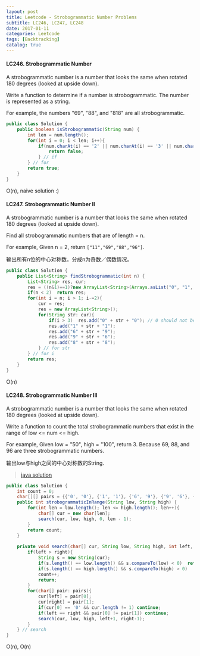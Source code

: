 ```yaml
---
layout: post
title: Leetcode - Strobogrammatic Number Problems
subtitle: LC246, LC247, LC248
date: 2017-01-11
categories: Leetcode
tags: [Backtracking]
catalog: true
---
```


#### LC246. Strobogrammatic Number

A strobogrammatic number is a number that looks the same when rotated 180 degrees (looked at upside down).

Write a function to determine if a number is strobogrammatic. The number is represented as a string.

For example, the numbers "69", "88", and "818" are all strobogrammatic.

```java
public class Solution {
    public boolean isStrobogrammatic(String num) {
        int len = num.length();
        for(int i = 0; i < len; i++){
            if(num.charAt(i) == '2' || num.charAt(i) == '3' || num.charAt(i) == '4' || num.charAt(i) == '5' || num.charAt(i) == '7' || (num.charAt(i) != num.charAt(len-i-1) && num.charAt(i) == '8') || (num.charAt(i) == '6' && num.charAt(len-i-1) != '9' ) || (num.charAt(i) == '9' && num.charAt(len-i-1) != '6' ) || (num.charAt(i) != num.charAt(len-i-1) && num.charAt(i) == '1') ){
                return false;
            } // if
        } // for
        return true;
    }
}
```

O(n), naive solution :)

#### LC247. Strobogrammatic Number II

A strobogrammatic number is a number that looks the same when rotated 180 degrees (looked at upside down).

Find all strobogrammatic numbers that are of length = n.

For example,
Given n = 2, return `["11","69","88","96"]`.

输出所有n位的中心对称数。分成n为奇数／偶数情况。

```java
public class Solution {
    public List<String> findStrobogrammatic(int n) {
        List<String> res, cur;
        res = ((n&1)==1)?new ArrayList<String>(Arrays.asList("0", "1", "8")):new ArrayList<String>(Arrays.asList(""));
        if(n < 2)  return res;
        for(int i = n; i > 1; i-=2){
            cur = res;
            res = new ArrayList<String>();
            for(String str: cur){
                if(i > 3)  res.add("0" + str + "0"); // 0 should not be the beginning number
                res.add("1" + str + "1");
                res.add("6" + str + "9");
                res.add("9" + str + "6");
                res.add("8" + str + "8");
            } // for str
        } // for i
        return res;
    }
}
```

O(n)

#### LC248. Strobogrammatic Number III

A strobogrammatic number is a number that looks the same when rotated 180 degrees (looked at upside down).

Write a function to count the total strobogrammatic numbers that exist in the range of low <= num <= high.

For example,
Given low = "50", high = "100", return 3. Because 69, 88, and 96 are three strobogrammatic numbers.

输出low与high之间的中心对称数的String.

> [java solution](https://discuss.leetcode.com/topic/31386/concise-java-solution)



```java
public class Solution {
    int count = 0;
    char[][] pairs = {{'0', '0'}, {'1', '1'}, {'6', '9'}, {'9', '6'}, {'8', '8'}};
    public int strobogrammaticInRange(String low, String high) {
        for(int len = low.length(); len <= high.length(); len++){
            char[] cur = new char[len];
            search(cur, low, high, 0, len - 1);
        }
        return count;
    }
    
    private void search(char[] cur, String low, String high, int left, int right){
        if(left > right){
            String s = new String(cur);
            if(s.length() == low.length() && s.compareTo(low) < 0)  return;
            if(s.length() == high.length() && s.compareTo(high) > 0)    return;
            count++;
            return;
        }
        for(char[] pair: pairs){
            cur[left] = pair[0];
            cur[right] = pair[1];
            if(cur[0] == '0' && cur.length != 1) continue;
            if(left == right && pair[0] != pair[1]) continue;
            search(cur, low, high, left+1, right-1);
        }   
    } // search
}
```

O(n), O(n)